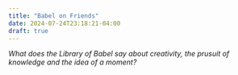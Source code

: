 ```yaml
---
title: "Babel on Friends"
date: 2024-07-24T23:18:21-04:00
draft: true
---
```


_What does the Library of Babel say about creativity, the prusuit of knowledge and the idea of a moment?_
